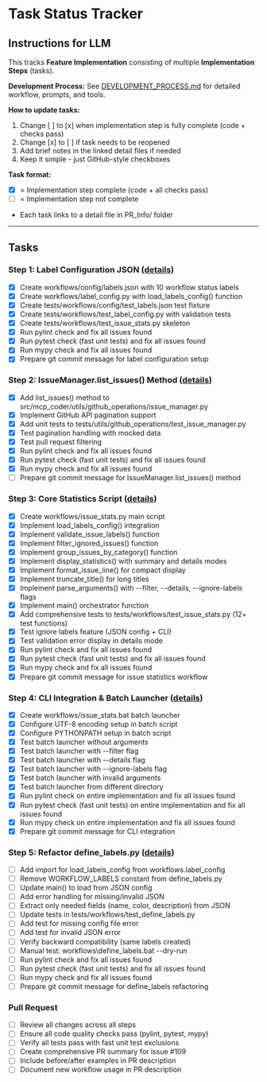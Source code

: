 # Task Status Tracker

## Instructions for LLM

This tracks **Feature Implementation** consisting of multiple **Implementation Steps** (tasks).

**Development Process:** See [DEVELOPMENT_PROCESS.md](./DEVELOPMENT_PROCESS.md) for detailed workflow, prompts, and tools.

**How to update tasks:**
1. Change [ ] to [x] when implementation step is fully complete (code + checks pass)
2. Change [x] to [ ] if task needs to be reopened
3. Add brief notes in the linked detail files if needed
4. Keep it simple - just GitHub-style checkboxes

**Task format:**
- [x] = Implementation step complete (code + all checks pass)
- [ ] = Implementation step not complete
- Each task links to a detail file in PR_Info/ folder

---

## Tasks

### Step 1: Label Configuration JSON ([details](steps/step_1.md))
- [x] Create workflows/config/labels.json with 10 workflow status labels
- [x] Create workflows/label_config.py with load_labels_config() function
- [x] Create tests/workflows/config/test_labels.json test fixture
- [x] Create tests/workflows/test_label_config.py with validation tests
- [x] Create tests/workflows/test_issue_stats.py skeleton
- [x] Run pylint check and fix all issues found
- [x] Run pytest check (fast unit tests) and fix all issues found
- [x] Run mypy check and fix all issues found
- [x] Prepare git commit message for label configuration setup

### Step 2: IssueManager.list_issues() Method ([details](steps/step_2.md))
- [x] Add list_issues() method to src/mcp_coder/utils/github_operations/issue_manager.py
- [x] Implement GitHub API pagination support
- [x] Add unit tests to tests/utils/github_operations/test_issue_manager.py
- [x] Test pagination handling with mocked data
- [x] Test pull request filtering
- [x] Run pylint check and fix all issues found
- [x] Run pytest check (fast unit tests) and fix all issues found
- [x] Run mypy check and fix all issues found
- [ ] Prepare git commit message for IssueManager.list_issues() method

### Step 3: Core Statistics Script ([details](steps/step_3.md))
- [x] Create workflows/issue_stats.py main script
- [x] Implement load_labels_config() integration
- [x] Implement validate_issue_labels() function
- [x] Implement filter_ignored_issues() function
- [x] Implement group_issues_by_category() function
- [x] Implement display_statistics() with summary and details modes
- [x] Implement format_issue_line() for compact display
- [x] Implement truncate_title() for long titles
- [x] Implement parse_arguments() with --filter, --details, --ignore-labels flags
- [x] Implement main() orchestrator function
- [x] Add comprehensive tests to tests/workflows/test_issue_stats.py (12+ test functions)
- [x] Test ignore labels feature (JSON config + CLI)
- [x] Test validation error display in details mode
- [x] Run pylint check and fix all issues found
- [x] Run pytest check (fast unit tests) and fix all issues found
- [x] Run mypy check and fix all issues found
- [x] Prepare git commit message for issue statistics workflow

### Step 4: CLI Integration & Batch Launcher ([details](steps/step_4.md))
- [x] Create workflows/issue_stats.bat batch launcher
- [x] Configure UTF-8 encoding setup in batch script
- [x] Configure PYTHONPATH setup in batch script
- [x] Test batch launcher without arguments
- [x] Test batch launcher with --filter flag
- [x] Test batch launcher with --details flag
- [x] Test batch launcher with --ignore-labels flag
- [x] Test batch launcher with invalid arguments
- [x] Test batch launcher from different directory
- [x] Run pylint check on entire implementation and fix all issues found
- [x] Run pytest check (fast unit tests) on entire implementation and fix all issues found
- [x] Run mypy check on entire implementation and fix all issues found
- [x] Prepare git commit message for CLI integration

### Step 5: Refactor define_labels.py ([details](steps/step_5.md))
- [ ] Add import for load_labels_config from workflows.label_config
- [ ] Remove WORKFLOW_LABELS constant from define_labels.py
- [ ] Update main() to load from JSON config
- [ ] Add error handling for missing/invalid JSON
- [ ] Extract only needed fields (name, color, description) from JSON
- [ ] Update tests in tests/workflows/test_define_labels.py
- [ ] Add test for missing config file error
- [ ] Add test for invalid JSON error
- [ ] Verify backward compatibility (same labels created)
- [ ] Manual test: workflows\define_labels.bat --dry-run
- [ ] Run pylint check and fix all issues found
- [ ] Run pytest check (fast unit tests) and fix all issues found
- [ ] Run mypy check and fix all issues found
- [ ] Prepare git commit message for define_labels refactoring

### Pull Request
- [ ] Review all changes across all steps
- [ ] Ensure all code quality checks pass (pylint, pytest, mypy)
- [ ] Verify all tests pass with fast unit test exclusions
- [ ] Create comprehensive PR summary for issue #109
- [ ] Include before/after examples in PR description
- [ ] Document new workflow usage in PR description
